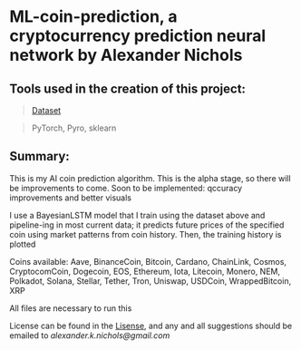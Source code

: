 # ML-coin-prediction, a cryptocurrency prediction neural network by Alexander Nichols

## Tools used in the creation of this project:

> [Dataset](https://www.kaggle.com/datasets/sudalairajkumar/cryptocurrencypricehistory)
 
> PyTorch, Pyro, sklearn

## Summary:

This is my AI coin prediction algorithm. This is the alpha stage, so there will be improvements to come. Soon to be implemented: qccuracy improvements and better visuals

I use a BayesianLSTM model that I train using the dataset above and pipeline-ing in most current data; it predicts future prices of the specified coin using market patterns from coin history. Then, the training history is plotted

Coins available: Aave, BinanceCoin, Bitcoin, Cardano, ChainLink, Cosmos, CryptocomCoin, Dogecoin, EOS, Ethereum, Iota, Litecoin, Monero, NEM, Polkadot, Solana, Stellar, Tether, Tron, Uniswap, USDCoin, WrappedBitcoin, XRP

All files are necessary to run this

License can be found in the [Lisense](LICENSE), and any and all suggestions should be emailed to _alexander.k.nichols@gmail.com_
